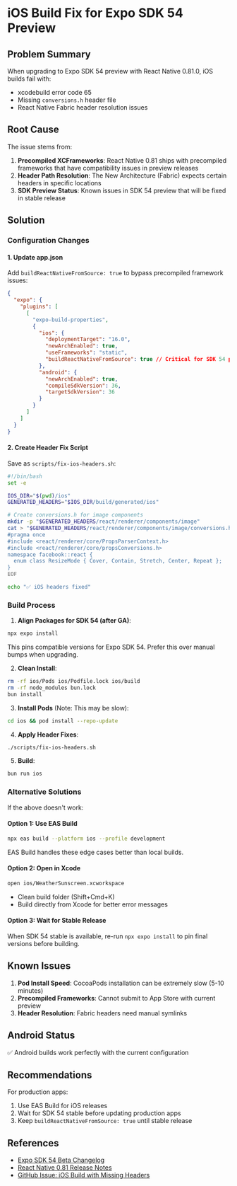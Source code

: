# iOS Build Fix for Expo SDK 54 Preview

## Problem Summary

When upgrading to Expo SDK 54 preview with React Native 0.81.0, iOS builds fail with:

- xcodebuild error code 65
- Missing `conversions.h` header file
- React Native Fabric header resolution issues

## Root Cause

The issue stems from:

1. **Precompiled XCFrameworks**: React Native 0.81 ships with precompiled frameworks that have compatibility issues in preview releases
2. **Header Path Resolution**: The New Architecture (Fabric) expects certain headers in specific locations
3. **SDK Preview Status**: Known issues in SDK 54 preview that will be fixed in stable release

## Solution

### Configuration Changes

#### 1. Update app.json

Add `buildReactNativeFromSource: true` to bypass precompiled framework issues:

```json
{
  "expo": {
    "plugins": [
      [
        "expo-build-properties",
        {
          "ios": {
            "deploymentTarget": "16.0",
            "newArchEnabled": true,
            "useFrameworks": "static",
            "buildReactNativeFromSource": true // Critical for SDK 54 preview
          },
          "android": {
            "newArchEnabled": true,
            "compileSdkVersion": 36,
            "targetSdkVersion": 36
          }
        }
      ]
    ]
  }
}
```

#### 2. Create Header Fix Script

Save as `scripts/fix-ios-headers.sh`:

```bash
#!/bin/bash
set -e

IOS_DIR="$(pwd)/ios"
GENERATED_HEADERS="$IOS_DIR/build/generated/ios"

# Create conversions.h for image components
mkdir -p "$GENERATED_HEADERS/react/renderer/components/image"
cat > "$GENERATED_HEADERS/react/renderer/components/image/conversions.h" << 'EOF'
#pragma once
#include <react/renderer/core/PropsParserContext.h>
#include <react/renderer/core/propsConversions.h>
namespace facebook::react {
  enum class ResizeMode { Cover, Contain, Stretch, Center, Repeat };
}
EOF

echo "✅ iOS headers fixed"
```

### Build Process

1. **Align Packages for SDK 54 (after GA)**:

```bash
npx expo install
```

This pins compatible versions for Expo SDK 54. Prefer this over manual bumps when upgrading.

2. **Clean Install**:

```bash
rm -rf ios/Pods ios/Podfile.lock ios/build
rm -rf node_modules bun.lock
bun install
```

3. **Install Pods** (Note: This may be slow):

```bash
cd ios && pod install --repo-update
```

4. **Apply Header Fixes**:

```bash
./scripts/fix-ios-headers.sh
```

5. **Build**:

```bash
bun run ios
```

### Alternative Solutions

If the above doesn't work:

#### Option 1: Use EAS Build

```bash
npx eas build --platform ios --profile development
```

EAS Build handles these edge cases better than local builds.

#### Option 2: Open in Xcode

```bash
open ios/WeatherSunscreen.xcworkspace
```

- Clean build folder (Shift+Cmd+K)
- Build directly from Xcode for better error messages

#### Option 3: Wait for Stable Release

When SDK 54 stable is available, re-run `npx expo install` to pin final versions before building.

## Known Issues

1. **Pod Install Speed**: CocoaPods installation can be extremely slow (5-10 minutes)
2. **Precompiled Frameworks**: Cannot submit to App Store with current preview
3. **Header Resolution**: Fabric headers need manual symlinks

## Android Status

✅ Android builds work perfectly with the current configuration

## Recommendations

For production apps:

1. Use EAS Build for iOS releases
2. Wait for SDK 54 stable before updating production apps
3. Keep `buildReactNativeFromSource: true` until stable release

## References

- [Expo SDK 54 Beta Changelog](https://expo.dev/changelog/sdk-54-beta)
- [React Native 0.81 Release Notes](https://reactnative.dev/blog/2025/08/12/react-native-0.81)
- [GitHub Issue: iOS Build with Missing Headers](https://github.com/expo/expo/actions/runs/17083862848)
